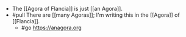 - The [[Agora of Flancia]] is just [[an Agora]].
- #pull There are [[many Agoras]]; I'm writing this in the [[Agora]] of [[Flancia]].
  - #go https://anagora.org
